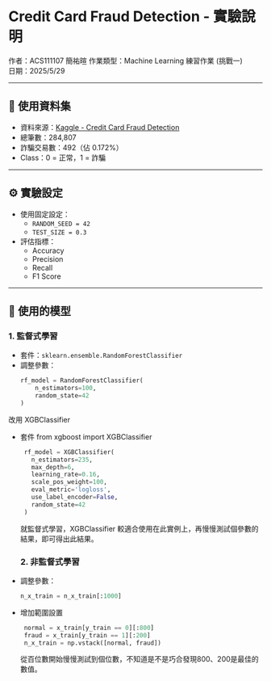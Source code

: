 # Credit Card Fraud Detection - 實驗說明

作者：ACS111107  簡祐暄
作業類型：Machine Learning 練習作業 (挑戰一)  
日期：2025/5/29  

---

## 📁 使用資料集

- 資料來源：[Kaggle - Credit Card Fraud Detection](https://www.kaggle.com/datasets/mlg-ulb/creditcardfraud)
- 總筆數：284,807
- 詐騙交易數：492（佔 0.172%）
- Class：0 = 正常，1 = 詐騙

---

## ⚙️ 實驗設定

- 使用固定設定：
  - `RANDOM_SEED = 42`
  - `TEST_SIZE = 0.3`
- 評估指標：
  - Accuracy
  - Precision
  - Recall
  - F1 Score

---

## 🧠 使用的模型

### 1. 監督式學習
- 套件：`sklearn.ensemble.RandomForestClassifier`
- 調整參數：
  ```python
  rf_model = RandomForestClassifier(
      n_estimators=100,
      random_state=42
  )
  ```
改用 XGBClassifier
- 套件 from xgboost import XGBClassifier
   ```python
    rf_model = XGBClassifier(
      n_estimators=235,
      max_depth=6,
      learning_rate=0.16,
      scale_pos_weight=100,
      eval_metric='logloss',
      use_label_encoder=False,
      random_state=42
    )
   ```
     就監督式學習，XGBClassifier 較適合使用在此實例上，再慢慢測試個參數的結果，即可得出此結果。

  ### 2. 非監督式學習
- 調整參數：
  ```python
  n_x_train = n_x_train[:1000]
  ```
- 增加範圍設置
   ```python
    normal = x_train[y_train == 0][:800]
    fraud = x_train[y_train == 1][:200]
    n_x_train = np.vstack([normal, fraud])
   ```
     從百位數開始慢慢測試到個位數，不知道是不是巧合發現800、200是最佳的數值。
  
   
